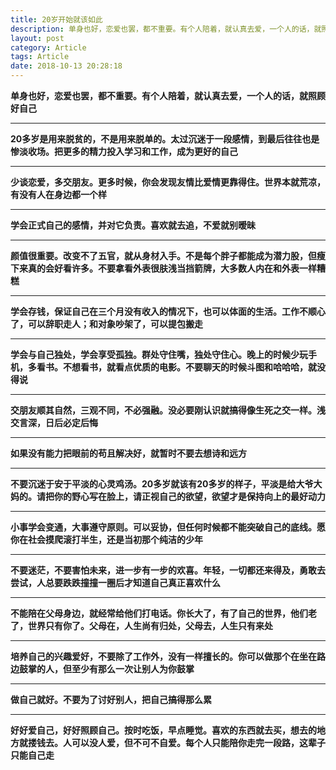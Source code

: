 ```yaml
---
title: 20岁开始就该如此
description: 单身也好，恋爱也罢，都不重要。有个人陪着，就认真去爱，一个人的话，就照顾好自己.....
layout: post
category: Article
tags: Article
date: 2018-10-13 20:28:18
---
```


**单身也好，恋爱也罢，都不重要。有个人陪着，就认真去爱，一个人的话，就照顾好自己**

-----

**20多岁是用来脱贫的，不是用来脱单的。太过沉迷于一段感情，到最后往往也是惨淡收场。把更多的精力投入学习和工作，成为更好的自己**

-----

**少谈恋爱，多交朋友。更多时候，你会发现友情比爱情更靠得住。世界本就荒凉，有没有人在身边都一个样**

-----

**学会正式自己的感情，并对它负责。喜欢就去追，不爱就别暧昧**

-----

**颜值很重要。改变不了五官，就从身材入手。不是每个胖子都能成为潜力股，但瘦下来真的会好看许多。不要拿看外表很肤浅当挡箭牌，大多数人内在和外表一样糟糕**

-----

**学会存钱，保证自己在三个月没有收入的情况下，也可以体面的生活。工作不顺心了，可以辞职走人；和对象吵架了，可以提包搬走**

-----

**学会与自己独处，学会享受孤独。群处守住嘴，独处守住心。晚上的时候少玩手机，多看书。不想看书，就看点优质的电影。不要聊天的时候斗图和哈哈哈，就没得说**

-----

**交朋友顺其自然，三观不同，不必强融。没必要刚认识就搞得像生死之交一样。浅交言深，日后必定后悔**

-----

**如果没有能力把眼前的苟且解决好，就暂时不要去想诗和远方**

-----

**不要沉迷于安于平淡的心灵鸡汤。20多岁就该有20多岁的样子，平淡是给大爷大妈的。请把你的野心写在脸上，请正视自己的欲望，欲望才是保持向上的最好动力**

-----

**小事学会变通，大事遵守原则。可以妥协，但任何时候都不能突破自己的底线。愿你在社会摸爬滚打半生，还是当初那个纯洁的少年**

-----

**不要迷茫，不要害怕未来，进一步有一步的欢喜。年轻，一切都还来得及，勇敢去尝试，人总要跌跌撞撞一圈后才知道自己真正喜欢什么**

-----

**不能陪在父母身边，就经常给他们打电话。你长大了，有了自己的世界，他们老了，世界只有你了。父母在，人生尚有归处，父母去，人生只有来处**

-----

**培养自己的兴趣爱好，不要除了工作外，没有一样擅长的。你可以做那个在坐在路边鼓掌的人，但至少有那么一次让别人为你鼓掌**

-----

**做自己就好。不要为了讨好别人，把自己搞得那么累**

-----

**好好爱自己，好好照顾自己。按时吃饭，早点睡觉。喜欢的东西就去买，想去的地方就搂钱去。人可以没人爱，但不可不自爱。每个人只能陪你走完一段路，这辈子只能自己走**